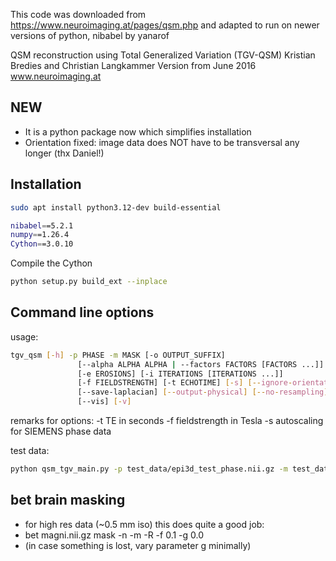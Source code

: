 This code was downloaded from https://www.neuroimaging.at/pages/qsm.php and adapted to run on newer versions of python, nibabel by yanarof

QSM reconstruction using Total Generalized Variation (TGV-QSM)
Kristian Bredies and Christian Langkammer
Version from June 2016
www.neuroimaging.at

## NEW
- It is a python package now which simplifies installation
- Orientation fixed: image data does NOT have to be transversal any longer (thx Daniel!)


## Installation

```bash
sudo apt install python3.12-dev build-essential
```

```bash
nibabel==5.2.1
numpy==1.26.4
Cython==3.0.10
```




Compile the Cython
```bash
python setup.py build_ext --inplace
```


## Command line options

usage:
```bash
tgv_qsm [-h] -p PHASE -m MASK [-o OUTPUT_SUFFIX]
               [--alpha ALPHA ALPHA | --factors FACTORS [FACTORS ...]]
               [-e EROSIONS] [-i ITERATIONS [ITERATIONS ...]]
               [-f FIELDSTRENGTH] [-t ECHOTIME] [-s] [--ignore-orientation]
               [--save-laplacian] [--output-physical] [--no-resampling]
               [--vis] [-v]
```


remarks for options:
	-t TE in seconds
	-f fieldstrength in Tesla
	-s autoscaling for SIEMENS phase data



test data:
```bash
python qsm_tgv_main.py -p test_data/epi3d_test_phase.nii.gz -m test_data/epi3d_test_mask.nii.gz -f 2.89 -t 0.027 -o epi3d_test_QSM
```


## bet brain masking
- for high res data (~0.5 mm iso) this does quite a good job:
- bet magni.nii.gz mask -n -m -R -f 0.1 -g 0.0
- (in case something is lost, vary parameter g minimally)

